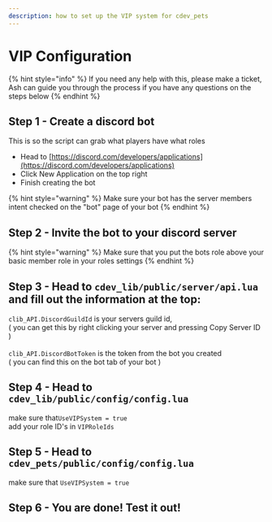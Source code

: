 ```yaml
---
description: how to set up the VIP system for cdev_pets
---
```


# VIP Configuration

{% hint style="info" %}
If you need any help with this, please make a ticket, Ash can guide you through the process if you have any questions on the steps below
{% endhint %}

## Step 1 - Create a discord bot&#x20;

This is so the script can grab what players have what roles

* Head to [https://discord.com/developers/applications](https://discord.com/developers/applications)
* Click New Application on the top right
* Finish creating the bot

{% hint style="warning" %}
Make sure your bot has the server members intent checked on the "bot" page of your bot
{% endhint %}

## Step 2 - Invite the bot to your discord server

{% hint style="warning" %}
Make sure that you put the bots role above your basic member role in your roles settings
{% endhint %}

## Step 3 - Head to `cdev_lib/public/server/api.lua` and fill out the information at the top:

`clib_API.DiscordGuildId` is your servers guild id, \
( you can get this by right clicking your server and pressing Copy Server ID )\
\
`clib_API.DiscordBotToken` is the token from the bot you created\
( you can find this on the bot tab of your bot )

## Step 4 - Head to `cdev_lib/public/config/config.lua`&#x20;

make sure that`UseVIPSystem = true`\
add your role ID's in `VIPRoleIds`

## Step 5 - Head to `cdev_pets/public/config/config.lua`

make sure that `UseVIPSystem = true`

## Step 6 - You are done! Test it out!
